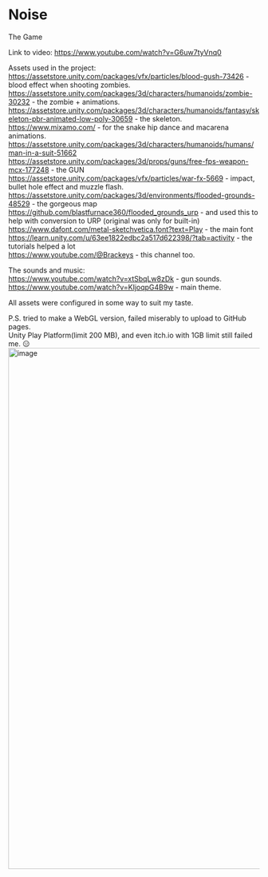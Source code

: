 # Noise
The Game

Link to video: https://www.youtube.com/watch?v=G6uw7tyVnq0

Assets used in the project: <br>
https://assetstore.unity.com/packages/vfx/particles/blood-gush-73426 - blood effect when shooting zombies. <br>
https://assetstore.unity.com/packages/3d/characters/humanoids/zombie-30232 - the zombie + animations. <br>
https://assetstore.unity.com/packages/3d/characters/humanoids/fantasy/skeleton-pbr-animated-low-poly-30659 - the skeleton. <br>
https://www.mixamo.com/ - for the snake hip dance and macarena animations. <br>
https://assetstore.unity.com/packages/3d/characters/humanoids/humans/man-in-a-suit-51662  <br>
https://assetstore.unity.com/packages/3d/props/guns/free-fps-weapon-mcx-177248 - the GUN <br>
https://assetstore.unity.com/packages/vfx/particles/war-fx-5669 - impact, bullet hole effect and muzzle flash. <br>
https://assetstore.unity.com/packages/3d/environments/flooded-grounds-48529 - the gorgeous map <br>
https://github.com/blastfurnace360/flooded_grounds_urp - and used this to help with conversion to URP (original was only for built-in) <br>
https://www.dafont.com/metal-sketchvetica.font?text=Play - the main font <br>
https://learn.unity.com/u/63ee1822edbc2a517d622398/?tab=activity - the tutorials helped a lot <br>
https://www.youtube.com/@Brackeys - this channel too.

The sounds and music: <br>
https://www.youtube.com/watch?v=xtSbqLw8zDk - gun sounds. <br>
https://www.youtube.com/watch?v=KIjoqpG4B9w - main theme. <br>

All assets were configured in some way to suit my taste. <br>

P.S. tried to make a WebGL version, failed miserably to upload to GitHub pages. <br>
Unity Play Platform(limit 200 MB), and even itch.io with 1GB limit still failed me. :expressionless: <br>
<img width="1043" alt="image" src="https://github.com/Valeriu1/Noise/assets/74401589/f268abfa-b737-4ad0-98d2-fc697a693113"> <br>

